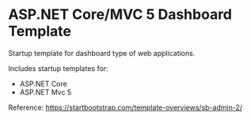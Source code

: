 # ASP.NET Core/MVC 5 Dashboard Template
Startup template for dashboard type of web applications.

Includes startup templates for:
- ASP.NET Core
- ASP.NET Mvc 5

Reference: https://startbootstrap.com/template-overviews/sb-admin-2/
